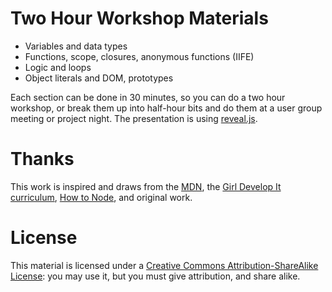 # Two Hour Workshop Materials

- Variables and data types
- Functions, scope, closures, anonymous functions (IIFE)
- Logic and loops
- Object literals and DOM, prototypes

Each section can be done in 30 minutes, so you can do a two hour workshop, or break them up into half-hour bits and do them at a user group meeting or project night. The presentation is using [reveal.js](https://github.com/hakimel/reveal.js).

# Thanks

This work is inspired and draws from the [MDN](https://developer.mozilla.org/en-US/), the [Girl Develop It curriculum](https://github.com/girldevelopit/gdi-core-javascript), [How to Node](http://howtonode.org/why-use-closure
), and original work. 

# License

This material is licensed under a [Creative Commons Attribution-ShareAlike License](http://creativecommons.org/licenses/by/3.0/us/): you may use it, but you must give attribution, and share alike.
